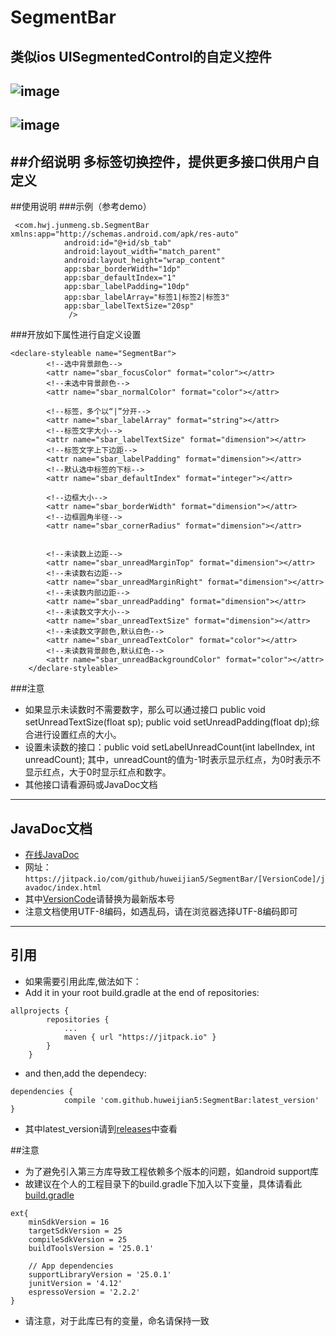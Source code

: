# SegmentBar
类似ios UISegmentedControl的自定义控件
---
![image](https://github.com/huweijian5/SegmentBar/blob/master/screenshots/20170103233539.png)
---
![image](https://github.com/huweijian5/SegmentBar/blob/master/screenshots/device-2017-01-03-232935.mp4_1483457597.gif)
---
##介绍说明
多标签切换控件，提供更多接口供用户自定义
---
##使用说明
###示例（参考demo）
```
 <com.hwj.junmeng.sb.SegmentBar xmlns:app="http://schemas.android.com/apk/res-auto"
            android:id="@+id/sb_tab"
            android:layout_width="match_parent"
            android:layout_height="wrap_content"
            app:sbar_borderWidth="1dp"
            app:sbar_defaultIndex="1"
            app:sbar_labelPadding="10dp"
            app:sbar_labelArray="标签1|标签2|标签3"
            app:sbar_labelTextSize="20sp"
             />
```
###开放如下属性进行自定义设置
```
<declare-styleable name="SegmentBar">
        <!--选中背景颜色-->
        <attr name="sbar_focusColor" format="color"></attr>
        <!--未选中背景颜色-->
        <attr name="sbar_normalColor" format="color"></attr>

        <!--标签，多个以“|”分开-->
        <attr name="sbar_labelArray" format="string"></attr>
        <!--标签文字大小-->
        <attr name="sbar_labelTextSize" format="dimension"></attr>
        <!--标签文字上下边距-->
        <attr name="sbar_labelPadding" format="dimension"></attr>
        <!--默认选中标签的下标-->
        <attr name="sbar_defaultIndex" format="integer"></attr>

        <!--边框大小-->
        <attr name="sbar_borderWidth" format="dimension"></attr>
        <!--边框圆角半径-->
        <attr name="sbar_cornerRadius" format="dimension"></attr>


        <!--未读数上边距-->
        <attr name="sbar_unreadMarginTop" format="dimension"></attr>
        <!--未读数右边距-->
        <attr name="sbar_unreadMarginRight" format="dimension"></attr>
        <!--未读数内部边距-->
        <attr name="sbar_unreadPadding" format="dimension"></attr>
        <!--未读数文字大小-->
        <attr name="sbar_unreadTextSize" format="dimension"></attr>
        <!--未读数文字颜色,默认白色-->
        <attr name="sbar_unreadTextColor" format="color"></attr>
        <!--未读数背景颜色,默认红色-->
        <attr name="sbar_unreadBackgroundColor" format="color"></attr>
    </declare-styleable>
```
###注意
* 如果显示未读数时不需要数字，那么可以通过接口
public void setUnreadTextSize(float sp);
public void setUnreadPadding(float dp);综合进行设置红点的大小。
* 设置未读数的接口：public void setLabelUnreadCount(int labelIndex, int unreadCount);
其中，unreadCount的值为-1时表示显示红点，为0时表示不显示红点，大于0时显示红点和数字。
* 其他接口请看源码或JavaDoc文档
---
## JavaDoc文档

* [在线JavaDoc](https://jitpack.io/com/github/huweijian5/SegmentBar/1.0.2/javadoc/index.html)
* 网址：`https://jitpack.io/com/github/huweijian5/SegmentBar/[VersionCode]/javadoc/index.html`
* 其中[VersionCode](https://github.com/huweijian5/SegmentBar/releases)请替换为最新版本号
* 注意文档使用UTF-8编码，如遇乱码，请在浏览器选择UTF-8编码即可

---
## 引用

* 如果需要引用此库,做法如下：
* Add it in your root build.gradle at the end of repositories:
```
allprojects {
		repositories {
			...
			maven { url "https://jitpack.io" }
		}
	}
```	
* and then,add the dependecy:
```
dependencies {
	        compile 'com.github.huweijian5:SegmentBar:latest_version'
}
```
* 其中latest_version请到[releases](https://github.com/huweijian5/SegmentBar/releases)中查看

##注意
* 为了避免引入第三方库导致工程依赖多个版本的问题，如android support库
* 故建议在个人的工程目录下的build.gradle下加入以下变量，具体请看此[build.gradle](https://github.com/huweijian5/SegmentBar/blob/master/build.gradle)
```
ext{
    minSdkVersion = 16
    targetSdkVersion = 25
    compileSdkVersion = 25
    buildToolsVersion = '25.0.1'

    // App dependencies
    supportLibraryVersion = '25.0.1'
    junitVersion = '4.12'
    espressoVersion = '2.2.2'
}
```	
* 请注意，对于此库已有的变量，命名请保持一致



